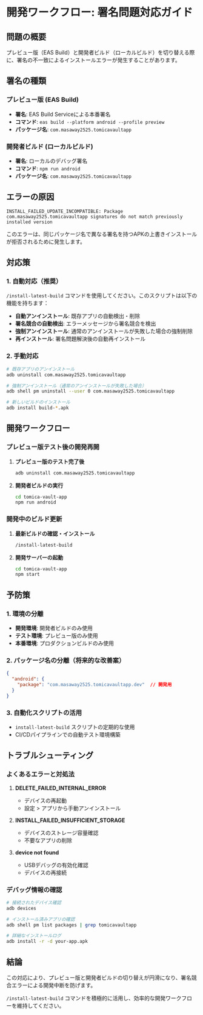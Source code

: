 # 開発ワークフロー: 署名問題対応ガイド

## 問題の概要

プレビュー版（EAS Build）と開発者ビルド（ローカルビルド）を切り替える際に、署名の不一致によるインストールエラーが発生することがあります。

## 署名の種類

### プレビュー版 (EAS Build)
- **署名**: EAS Build Serviceによる本番署名
- **コマンド**: `eas build --platform android --profile preview`
- **パッケージ名**: `com.masaway2525.tomicavaultapp`

### 開発者ビルド (ローカルビルド)
- **署名**: ローカルのデバッグ署名
- **コマンド**: `npm run android`
- **パッケージ名**: `com.masaway2525.tomicavaultapp`

## エラーの原因

```
INSTALL_FAILED_UPDATE_INCOMPATIBLE: Package com.masaway2525.tomicavaultapp signatures do not match previously installed version
```

このエラーは、同じパッケージ名で異なる署名を持つAPKの上書きインストールが拒否されるために発生します。

## 対応策

### 1. 自動対応（推奨）

`/install-latest-build` コマンドを使用してください。このスクリプトは以下の機能を持ちます：

- **自動アンインストール**: 既存アプリの自動検出・削除
- **署名競合の自動検出**: エラーメッセージから署名競合を検出
- **強制アンインストール**: 通常のアンインストールが失敗した場合の強制削除
- **再インストール**: 署名問題解決後の自動再インストール

### 2. 手動対応

```bash
# 既存アプリのアンインストール
adb uninstall com.masaway2525.tomicavaultapp

# 強制アンインストール（通常のアンインストールが失敗した場合）
adb shell pm uninstall --user 0 com.masaway2525.tomicavaultapp

# 新しいビルドのインストール
adb install build-*.apk
```

## 開発ワークフロー

### プレビュー版テスト後の開発再開

1. **プレビュー版のテスト完了後**
   ```bash
   adb uninstall com.masaway2525.tomicavaultapp
   ```

2. **開発者ビルドの実行**
   ```bash
   cd tomica-vault-app
   npm run android
   ```

### 開発中のビルド更新

1. **最新ビルドの確認・インストール**
   ```bash
   /install-latest-build
   ```

2. **開発サーバーの起動**
   ```bash
   cd tomica-vault-app
   npm start
   ```

## 予防策

### 1. 環境の分離

- **開発環境**: 開発者ビルドのみ使用
- **テスト環境**: プレビュー版のみ使用
- **本番環境**: プロダクションビルドのみ使用

### 2. パッケージ名の分離（将来的な改善案）

```json
{
  "android": {
    "package": "com.masaway2525.tomicavaultapp.dev"  // 開発用
  }
}
```

### 3. 自動化スクリプトの活用

- `install-latest-build` スクリプトの定期的な使用
- CI/CDパイプラインでの自動テスト環境構築

## トラブルシューティング

### よくあるエラーと対処法

1. **DELETE_FAILED_INTERNAL_ERROR**
   - デバイスの再起動
   - 設定 > アプリから手動アンインストール

2. **INSTALL_FAILED_INSUFFICIENT_STORAGE**
   - デバイスのストレージ容量確認
   - 不要なアプリの削除

3. **device not found**
   - USBデバッグの有効化確認
   - デバイスの再接続

### デバッグ情報の確認

```bash
# 接続されたデバイス確認
adb devices

# インストール済みアプリの確認
adb shell pm list packages | grep tomicavaultapp

# 詳細なインストールログ
adb install -r -d your-app.apk
```

## 結論

この対応により、プレビュー版と開発者ビルドの切り替えが円滑になり、署名競合エラーによる開発中断を防げます。

`/install-latest-build` コマンドを積極的に活用し、効率的な開発ワークフローを維持してください。